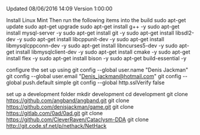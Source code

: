 Updated 08/06/2016 14:09 
Version 1:00:00 


Install Linux Mint 
Then run the following items into the build 
    sudo apt-get update 
    sudo apt-get upgrade
    sudo apt-get install g++ -y 
    sudo apt-get install mysql-server -y
    sudo apt-get install git -y
    sudo apt-get install libsdl2-dev -y
    sudo apt-get install libcppunit-dev -y
    sudo apt-get install libmysqlcppconn-dev -y
    sudo apt-get install libncurses5-dev -y
    sudo apt-get install libmysqlclient-dev -y 
    sudo apt-get install cmake -y
    sudo apt-get install flex -y
    sudo apt-get install bison -y 
    sudo apt-get build-essential  -y 

configure the set up using 
    git config --global user.name "Denis Jackman"
    git config --global user.email "Denis_jackman@hotmail.com"
    git config --global push.default simple
    git config --global http.sslVerify false

set up a development folder 
    mkdir development 
    cd development 
    git clone https://github.com/angband/angband.git
    git clone https://github.com/denisjackman/game.git
    git clone https://gitlab.com/0ad/0ad.git
    git clone https://github.com/CleverRaven/Cataclysm-DDA
    git clone http://git.code.sf.net/p/nethack/NetHack